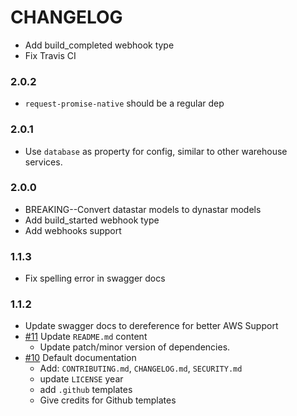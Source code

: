# CHANGELOG

- Add build_completed webhook type
- Fix Travis CI

### 2.0.2

- `request-promise-native` should be a regular dep

### 2.0.1

- Use `database` as property for config, similar to other warehouse services.

### 2.0.0

- BREAKING--Convert datastar models to dynastar models
- Add build_started webhook type
- Add webhooks support

### 1.1.3

- Fix spelling error in swagger docs

### 1.1.2

- Update swagger docs to dereference for better AWS Support
- [#11] Update `README.md` content
  - Update patch/minor version of dependencies.
- [#10] Default documentation
  - Add: `CONTRIBUTING.md`, `CHANGELOG.md`, `SECURITY.md`
  - update `LICENSE` year
  - add `.github` templates
  - Give credits for Github templates

[#10]: https://github.com/godaddy/warehouse.ai-status-api/pull/10
[#11]: https://github.com/godaddy/warehouse.ai-status-api/pull/11
